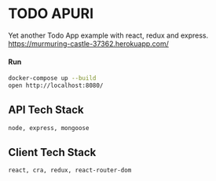 # TODO APURI
Yet another Todo App example with react, redux and express.
https://murmuring-castle-37362.herokuapp.com/


#### Run
```bash
docker-compose up --build
open http://localhost:8080/
```


## API Tech Stack
```bash
node, express, mongoose
```

## Client Tech Stack
```bash
react, cra, redux, react-router-dom
```
